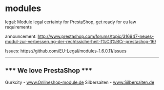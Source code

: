 modules
=====

legal: Module legal certainty for PrestaShop, get ready for eu law requirements

announcement:
http://www.prestashop.com/forums/topic/316947-neues-modul-zur-verbesserung-der-rechtssicherheit-f%C3%BCr-prestashop-16/

Issues:
https://github.com/EU-Legal/modules-1.6.0.11/issues

--------------------------
*** We love PrestaShop ***
--------------------------
Gurkcity - www.Onlineshop-module.de
Silbersaiten - www.Silbersaiten.de
